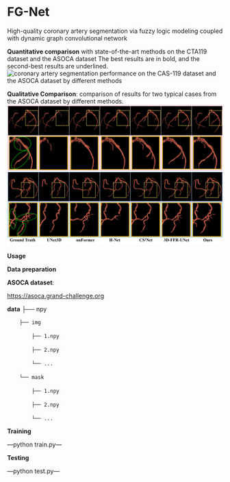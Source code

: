 # FG-Net
High-quality coronary artery segmentation via fuzzy logic modeling coupled with dynamic graph convolutional network

**Quantitative comparison** with state-of-the-art methods on the CTA119 dataset and the ASOCA dataset The best results are in bold, and the second-best results are underlined.
![coronary artery segmentation performance on the CAS-119 dataset and the
ASOCA dataset by different methods](figure/SOTA3.png)

**Qualitative Comparison**: comparison of results for two typical cases from the ASOCA dataset by different methods.
![sota](figure/SOTA2.png)

**Usage**

**Data preparation**

**ASOCA dataset**:

https://asoca.grand-challenge.org

**data**
    ├── npy
    
        ├── img
        
            ├── 1.npy
            
            ├── 2.npy
            
            └── ...
            
        └── mask
        
            ├── 1.npy
            
            ├── 2.npy
            
            └── ...


**Training**

—python train.py—

**Testing**

—python test.py—


